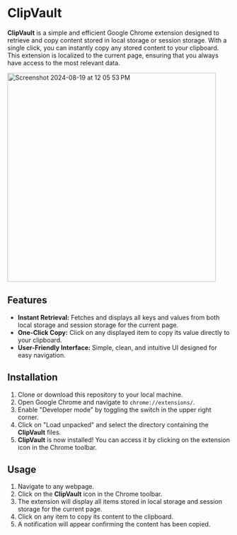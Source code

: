 # ClipVault

**ClipVault** is a simple and efficient Google Chrome extension designed to retrieve and copy content stored in local storage or session storage. With a single click, you can instantly copy any stored content to your clipboard. This extension is localized to the current page, ensuring that you always have access to the most relevant data.

<img width="471" alt="Screenshot 2024-08-19 at 12 05 53 PM" src="https://github.com/user-attachments/assets/d8ca84b4-a9da-4977-8380-d515f2966733">

## Features

- **Instant Retrieval:** Fetches and displays all keys and values from both local storage and session storage for the current page.
- **One-Click Copy:** Click on any displayed item to copy its value directly to your clipboard.
- **User-Friendly Interface:** Simple, clean, and intuitive UI designed for easy navigation.

## Installation

1. Clone or download this repository to your local machine.
2. Open Google Chrome and navigate to `chrome://extensions/`.
3. Enable "Developer mode" by toggling the switch in the upper right corner.
4. Click on "Load unpacked" and select the directory containing the **ClipVault** files.
5. **ClipVault** is now installed! You can access it by clicking on the extension icon in the Chrome toolbar.

## Usage

1. Navigate to any webpage.
2. Click on the **ClipVault** icon in the Chrome toolbar.
3. The extension will display all items stored in local storage and session storage for the current page.
4. Click on any item to copy its content to the clipboard.
5. A notification will appear confirming the content has been copied.
